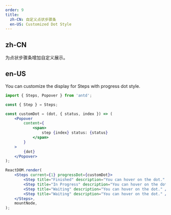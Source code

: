 ```yaml
---
order: 9
title:
  zh-CN: 自定义点状步骤条
  en-US: Customized Dot Style
---
```


## zh-CN

为点状步骤条增加自定义展示。

## en-US

You can customize the display for Steps with progress dot style.

```jsx
import { Steps, Popover } from 'antd';

const { Step } = Steps;

const customDot = (dot, { status, index }) => (
	<Popover
		content={
			<span>
				step {index} status: {status}
			</span>
		}
	>
		{dot}
	</Popover>
);

ReactDOM.render(
	<Steps current={1} progressDot={customDot}>
		<Step title="Finished" description="You can hover on the dot." />
		<Step title="In Progress" description="You can hover on the dot." />
		<Step title="Waiting" description="You can hover on the dot." />
		<Step title="Waiting" description="You can hover on the dot." />
	</Steps>,
	mountNode,
);
```
